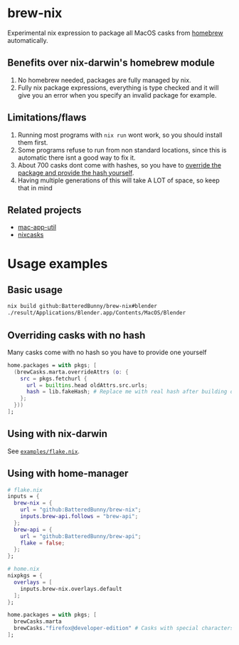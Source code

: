 # brew-nix

Experimental nix expression to package all MacOS casks from [homebrew](https://brew.sh/) automatically.

## Benefits over nix-darwin's homebrew module
1. No homebrew needed, packages are fully managed by nix.
2. Fully nix package expressions, everything is type checked and it will give you an error when you specify an invalid package for example.

## Limitations/flaws
1. Running most programs with ``nix run`` wont work, so you should install them first.
2. Some programs refuse to run from non standard locations, since this is automatic there isnt a good way to fix it.
3. About 700 casks dont come with hashes, so you have to [override the package and provide the hash yourself](https://github.com/BatteredBunny/brew-nix?tab=readme-ov-file#overriding-casks-with-no-hash).
4. Having multiple generations of this will take A LOT of space, so keep that in mind

## Related projects
- [mac-app-util](https://github.com/hraban/mac-app-util)
- [nixcasks](https://github.com/jcszymansk/nixcasks)

# Usage examples

## Basic usage
```bash
nix build github:BatteredBunny/brew-nix#blender
./result/Applications/Blender.app/Contents/MacOS/Blender
```

## Overriding casks with no hash
Many casks come with no hash so you have to provide one yourself
```nix
home.packages = with pkgs; [
  (brewCasks.marta.overrideAttrs (o: {
    src = pkgs.fetchurl {
      url = builtins.head oldAttrs.src.urls;
      hash = lib.fakeHash; # Replace me with real hash after building once
    };
  }))
];
```

## Using with nix-darwin

See [`examples/flake.nix`](examples/flake.nix).

## Using with home-manager
```nix
# flake.nix
inputs = {
  brew-nix = {
    url = "github:BatteredBunny/brew-nix";
    inputs.brew-api.follows = "brew-api";
  };
  brew-api = {
    url = "github:BatteredBunny/brew-api";
    flake = false;
  };
};
```
```nix
# home.nix
nixpkgs = {
  overlays = [
    inputs.brew-nix.overlays.default
  ];
};

home.packages = with pkgs; [
  brewCasks.marta
  brewCasks."firefox@developer-edition" # Casks with special characters in their name need to be defined in quotes
];
```
